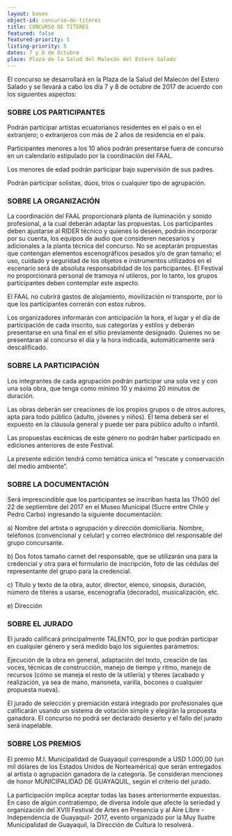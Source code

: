 ```yaml
---
layout: bases
object-id: concurso-de-titeres
title: CONCURSO DE TÍTERES
featured: false
featured-priority: 5
listing-priority: 5
dates: 7 y 8 de Octubre
place: Plaza de la Salud del Malecón del Estero Salado
---
```

El concurso se desarrollará en la Plaza de la Salud del Malecón del Estero Salado y se llevará a cabo los día 7 y 8 de octubre de 2017 de acuerdo con los siguientes aspectos:
 
### SOBRE LOS PARTICIPANTES
Podrán participar artistas ecuatorianos residentes en el país o en el extranjero; o extranjeros con más de 2 años de residencia en el país.  

Participantes menores a los 10 años podrán presentarse fuera de concurso en un calendario estipulado por la coordinación del FAAL.  

Los menores de edad podrán participar bajo supervisión de sus padres.  

Podrán participar solistas, dúos, tríos o cualquier tipo de agrupación.
 
### SOBRE LA ORGANIZACIÓN
La coordinación del FAAL proporcionará planta de iluminación y sonido profesional, a la cual deberán adaptar las propuestas. Los participantes deben ajustarse al RIDER técnico y quienes lo deseen, podrán incorporar por su cuenta, los equipos de audio que consideren necesarios y adicionales a la planta técnica del concurso. No se aceptarán propuestas que contengan elementos escenográficos pesados y/o de gran tamaño; el uso, cuidado y seguridad de los objetos e instrumentos utilizados en el escenario será de absoluta responsabilidad de los participantes. El Festival no proporcionará personal de tramoya ni utileros, por lo tanto, los grupos participantes deben contemplar este aspecto.  

El FAAL no cubrirá gastos de alojamiento, movilización ni transporte, por lo que los participantes correrán con estos rubros.  

Los organizadores informarán con anticipación la hora, el lugar y el día de participación de cada inscrito, sus categorías y estilos y deberán presentarse en una final en el sitio previamente designado. Quienes no se presentaran al concurso el día y la hora indicada, automáticamente será descalificado.
 
### SOBRE LA PARTICIPACIÓN
Los integrantes de cada agrupación podrán participar una sola vez y con una sola obra, que tenga como mínimo 10 y máximo 20 minutos de duración.  

Las obras deberán ser creaciones de los propios grupos o de otros autores, apta para todo público (adulto, jóvenes y niños). El tema deberá ser el expuesto en la cláusula general y puede ser para público adulto o infantil.  

Las propuestas escénicas de este género no podrán haber participado en ediciones anteriores de este Festival.  

La presente edición tendrá como temática única el “rescate y conservación del medio ambiente”.

### SOBRE LA DOCUMENTACIÓN
Será imprescindible que los participantes se inscriban hasta las 17h00 del 22 de septiembre del 2017 en el Museo Municipal (Sucre entre Chile y Pedro Carbo) ingresando la siguiente documentación:  

a) Nombre del artista o agrupación y dirección domiciliaria. Nombre, teléfonos (convencional y celular) y correo electrónico del responsable del grupo concursante.  

b) Dos fotos tamaño carnet del responsable, que se utilizarán una para la credencial y otra para el formulario de inscripción, foto de las cédulas del representante del grupo para la credencial.  

c) Título y texto de la obra, autor, director, elenco, sinopsis, duración, número de títeres a usarse, escenografía (decorado), musicalización, etc.  

e) Dirección 

### SOBRE EL JURADO
El jurado calificará principalmente TALENTO, por lo que podrán participar en cualquier género y será medido bajo los siguientes parámetros:  

Ejecución de la obra en general, adaptación del texto, creación de las voces, técnicas de construcción, manejo de tiempo y ritmo, manejo de recursos (cómo se maneja el resto de la utilería) y títeres (acabado y realización, ya sea de mano, marioneta, varilla, bocones o cualquier propuesta nueva).  

El jurado de selección y premiación estará integrado por profesionales que calificarán usando un sistema de votación simple y elegirán la propuesta ganadora.  El concurso no podrá ser declarado desierto y el fallo del jurado será inapelable.
 
### SOBRE LOS PREMIOS
El premio M.I. Municipalidad de Guayaquil corresponde a USD 1.000,00 (un mil dólares de los Estados Unidos de Norteamérica) que serán entregados al artista o agrupación ganadora de la categoría. Se consideran menciones de honor MUNICIPALIDAD DE GUAYAQUIL, según el criterio del jurado.  

La participación implica aceptar todas las bases anteriormente expuestas. En caso de algún contratiempo, de diversa índole que afecte la seriedad y organización del XVIII Festival de Artes en Presencia y al Aire Libre -Independencia de Guayaquil- 2017, evento organizado por la Muy Ilustre Municipalidad de Guayaquil, la Dirección de Cultura lo resolverá.
